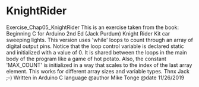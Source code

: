 # KnightRider
  Exercise_Chap05_KnightRider
  This is an exercise taken from the book:
  Beginning C for Arduino 2nd Ed (Jack Purdum)
  Knight Rider Kit car sweeping lights. This 
  version uses 'while' loops to count through
  an array of digital output pins. Notice that 
  the loop control variable is declared static 
  and initialized with a value of 0. It is shared
  between the loops in the main body of the 
  program like a game of hot potato. Also, the
  constant 'MAX_COUNT' is initialized in a way
  that scales to the index of the last array element.
  This works for different array sizes and variable types.
  Thnx Jack ;-)
  Written in Arduino C language
  @author Mike Tonge
  @date 11/26/2019
